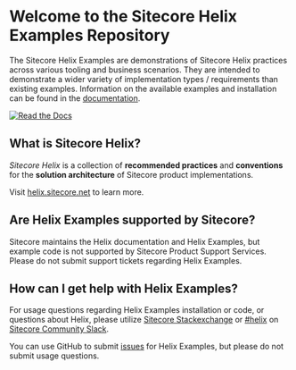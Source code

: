 # Welcome to the Sitecore Helix Examples Repository

The Sitecore Helix Examples are demonstrations of Sitecore Helix practices across various
tooling and business scenarios. They are intended to demonstrate a wider variety
of implementation types / requirements than existing examples. Information on the available examples and installation can be found in the [documentation](https://sitecore.github.io/Helix.Examples/).

[![Read the Docs](https://img.shields.io/badge/READ-THE%20DOCS-red?style=for-the-badge)](https://sitecore.github.io/Helix.Examples/)

## What is Sitecore Helix?

*Sitecore Helix* is a collection of **recommended practices** and
**conventions** for the **solution architecture** of Sitecore product
implementations.

Visit [helix.sitecore.net](https://helix.sitecore.net/) to learn more.

## Are Helix Examples supported by Sitecore?

Sitecore maintains the Helix documentation and Helix Examples, but example code is not supported by Sitecore Product Support Services. Please do not submit support tickets regarding Helix Examples.

## How can I get help with Helix Examples?

For usage questions regarding Helix Examples installation or code, or questions about Helix, please utilize [Sitecore Stackexchange](https://sitecore.stackexchange.com/) or [#helix](https://sitecorechat.slack.com/messages/helix) on [Sitecore Community Slack](https://sitecore.chat/).

You can use GitHub to submit [issues](https://github.com/Sitecore/Helix.Examples/issues/new) for Helix Examples, but please do not submit usage questions.